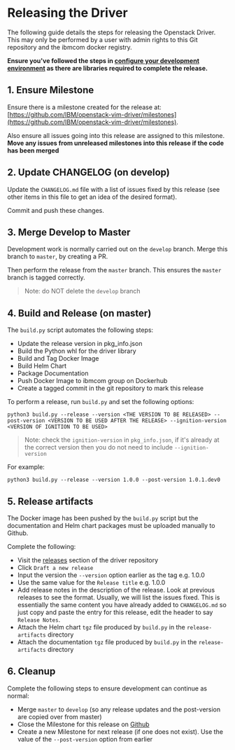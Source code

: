 # Releasing the Driver

The following guide details the steps for releasing the Openstack Driver. This may only be performed by a user with admin rights to this Git repository and the ibmcom docker registry.

**Ensure you've followed the steps in [configure your development environment](dev-env.md) as there are libraries required to complete the release.**

## 1. Ensure Milestone

Ensure there is a milestone created for the release at: [https://github.com/IBM/openstack-vim-driver/milestones](https://github.com/IBM/openstack-vim-driver/milestones).

Also ensure all issues going into this release are assigned to this milestone. **Move any issues from unreleased milestones into this release if the code has been merged**

## 2. Update CHANGELOG (on develop)

Update the `CHANGELOG.md` file with a list of issues fixed by this release (see other items in this file to get an idea of the desired format).

Commit and push these changes.

## 3. Merge Develop to Master

Development work is normally carried out on the `develop` branch. Merge this branch to `master`, by creating a PR.

Then perform the release from the `master` branch. This ensures the `master` branch is tagged correctly. 

> Note: do NOT delete the `develop` branch
 
## 4. Build and Release (on master)

The `build.py` script automates the following steps: 

- Update the release version in pkg_info.json
- Build the Python whl for the driver library
- Build and Tag Docker Image
- Build Helm Chart
- Package Documentation
- Push Docker Image to ibmcom group on Dockerhub
- Create a tagged commit in the git repository to mark this release

To perform a release, run `build.py` and set the following options:

```
python3 build.py --release --version <THE VERSION TO BE RELEASED> --post-version <VERSION TO BE USED AFTER THE RELEASE> --ignition-version <VERSION OF IGNITION TO BE USED>
```

> Note: check the `ignition-version` in `pkg_info.json`, if it's already at the correct version then you do not need to include `--ignition-version`

For example:
```
python3 build.py --release --version 1.0.0 --post-version 1.0.1.dev0
```

## 5. Release artifacts

The Docker image has been pushed by the `build.py` script but the documentation and Helm chart packages must be uploaded manually to Github.

Complete the following:

- Visit the [releases](https://github.com/IBM/openstack-vim-driver/releases) section of the driver repository
- Click `Draft a new release`
- Input the version the `--version` option earlier as the tag e.g. 1.0.0
- Use the same value for the `Release title` e.g. 1.0.0
- Add release notes in the description of the release. Look at previous releases to see the format. Usually, we will list the issues fixed. This is essentially the same content you have already added to `CHANGELOG.md` so just copy and paste the entry for this release, edit the header to say `Release Notes`.
- Attach the Helm chart `tgz` file produced by `build.py` in the `release-artifacts` directory
- Attach the documentation `tgz` file produced by `build.py` in the `release-artifacts` directory

## 6. Cleanup

Complete the following steps to ensure development can continue as normal:

- Merge `master` to `develop` (so any release updates and the post-version are copied over from master)
- Close the Milestone for this release on [Github](https://github.com/IBM/openstack-vim-driver/milestones)
- Create a new Milestone for next release (if one does not exist). Use the value of the `--post-version` option from earlier
